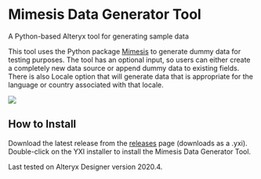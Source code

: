 # Mimesis Data Generator Tool
A Python-based Alteryx tool for generating sample data

This tool uses the Python package [Mimesis](https://mimesis.readthedocs.io/) to generate dummy data for testing purposes. The tool has an optional input, so users can either create a completely new data source or append dummy data to existing fields. There is also Locale option that will generate data that is appropriate for the language or country associated with that locale.

![](https://i.imgur.com/Vr7Rf9S.gif)

## How to Install

Download the latest release from the [releases](https://github.com/lahonu/Mimesis_Tool/releases) page (downloads as a .yxi). Double-click on the YXI installer to install the Mimesis Data Generator Tool. 

Last tested on Alteryx Designer version 2020.4.
